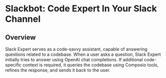 # Slackbot: Code Expert In Your Slack Channel

## Overview

Slack Expert serves as a code-savvy assistant, capable of answering questions related to a codebase. When a user asks a question, Slack Expert initially tries to answer using OpenAI chat completions. If additional code-specific context is required, it queries the codebase using Composio tools, refines the response, and sends it back to the user.